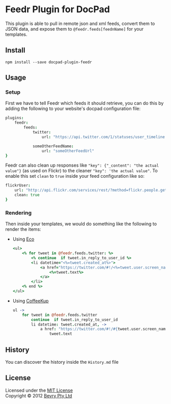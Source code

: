 # Feedr Plugin for DocPad

This plugin is able to pull in remote json and xml feeds, convert them to JSON data, and expose them to `@feedr.feeds[feednName]` for your templates.


## Install

```
npm install --save docpad-plugin-feedr
```


## Usage

### Setup

First we have to tell Feedr which feeds it should retrieve, you can do this by adding the following to your website's docpad configuration file:

``` coffeescript
plugins:
	feedr:
		feeds:
			twitter:
				url: "https://api.twitter.com/1/statuses/user_timeline.json?screen_name=balupton&count=20&include_entities=true&include_rts=true"

			someOtherFeedName:
				url: "someOtherFeedUrl"
}
```

Feedr can also clean up responses like `"key": {"_content": "the actual value"}` (as used on Flickr) to the cleaner `"key": 'the actual value"`. To enable this set `clean` to `true` inside your feed configuration like so:

``` coffeescript
flickrUser:
	url: "http://api.flickr.com/services/rest/?method=flickr.people.getInfo&api_key=#{FLICKR_API_KEY}&user_id=#{FLICKR_USER_ID}&format=json&nojsoncallback=1"
	clean: true
}
```

### Rendering

Then inside your templates, we would do something like the following to render the items:

- Using [Eco](https://github.com/sstephenson/eco)

	``` coffeescript
	<ul>
		<% for tweet in @feedr.feeds.twitter: %>
			<% continue  if tweet.in_reply_to_user_id %>
			<li datetime="<%=tweet.created_at%>">
				<a href="https://twitter.com/#!/<%=tweet.user.screen_name%>/status/<%=tweet.id_str%>" title="View on Twitter">
					<%=tweet.text%>
				</a>
			</li>
		<% end %>
	</ul>
	```

- Using [CoffeeKup](http://coffeekup.org/)

	``` coffeescript
	ul ->
		for tweet in @feedr.feeds.twitter
			continue  if tweet.in_reply_to_user_id
			li datetime: tweet.created_at, ->
				a href: "https://twitter.com/#!/#{tweet.user.screen_name}/status/#{tweet.id_str}", title: "View on Twitter", ->
					tweet.text
	```


## History

You can discover the history inside the `History.md` file


## License

Licensed under the [MIT License](http://creativecommons.org/licenses/MIT/)
<br/>Copyright &copy; 2012 [Bevry Pty Ltd](http://bevry.me)